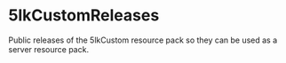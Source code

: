 # 5lkCustomReleases
Public releases of the 5lkCustom resource pack so they can be used as a server resource pack.

